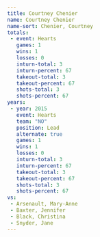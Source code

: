 ```yaml
---
title: Courtney Chenier
name: Courtney Chenier
name-sort: Chenier, Courtney
totals:
 - event: Hearts
   games: 1
   wins: 1
   losses: 0
   inturn-total: 3
   inturn-percent: 67
   takeout-total: 3
   takeout-percent: 67
   shots-total: 3
   shots-percent: 67
years:
 - year: 2015
   event: Hearts
   team: "NO"
   position: Lead
   alternate: true
   games: 1
   wins: 1
   losses: 0
   inturn-total: 3
   inturn-percent: 67
   takeout-total: 3
   takeout-percent: 67
   shots-total: 3
   shots-percent: 67
vs:
 - Arsenault, Mary-Anne
 - Baxter, Jennifer
 - Black, Christina
 - Snyder, Jane
---
```

